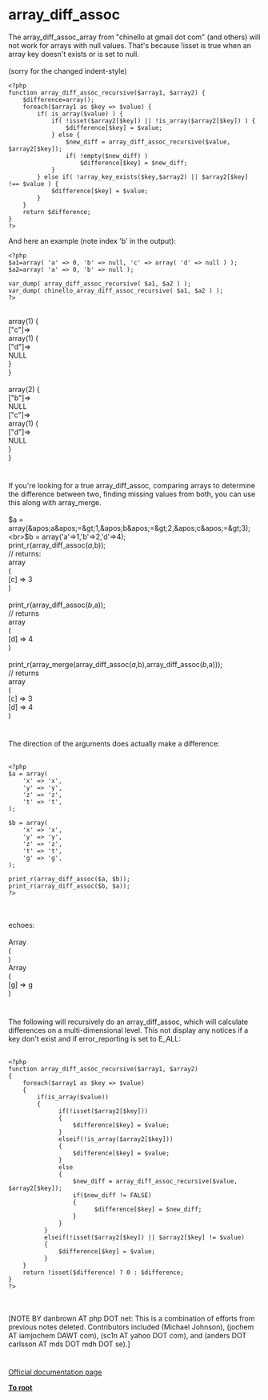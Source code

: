 # array_diff_assoc



The array_diff_assoc_array from "chinello at gmail dot com" (and others) will not work for arrays with null values. That&apos;s because !isset is true when an array key doesn&apos;t exists or is set to null.<br><br>(sorry for the changed indent-style)<br>

```
<?php
function array_diff_assoc_recursive($array1, $array2) {
    $difference=array();
    foreach($array1 as $key => $value) {
        if( is_array($value) ) {
            if( !isset($array2[$key]) || !is_array($array2[$key]) ) {
                $difference[$key] = $value;
            } else {
                $new_diff = array_diff_assoc_recursive($value, $array2[$key]);
                if( !empty($new_diff) )
                    $difference[$key] = $new_diff;
            }
        } else if( !array_key_exists($key,$array2) || $array2[$key] !== $value ) {
            $difference[$key] = $value;
        }
    }
    return $difference;
}
?>
```


And here an example (note index 'b' in the output):


```
<?php
$a1=array( 'a' => 0, 'b' => null, 'c' => array( 'd' => null ) );
$a2=array( 'a' => 0, 'b' => null );

var_dump( array_diff_assoc_recursive( $a1, $a2 ) );
var_dump( chinello_array_diff_assoc_recursive( $a1, $a2 ) );
?>
```
<br>array(1) {<br>  ["c"]=&gt;<br>  array(1) {<br>    ["d"]=&gt;<br>    NULL<br>  }<br>}<br><br>array(2) {<br>  ["b"]=&gt;<br>  NULL<br>  ["c"]=&gt;<br>  array(1) {<br>    ["d"]=&gt;<br>    NULL<br>  }<br>}  

#

If you&apos;re looking for a true array_diff_assoc, comparing arrays to determine the difference between two, finding missing values from both, you can use this along with array_merge.<br><br>$a = array(&apos;a&apos;=&gt;1,&apos;b&apos;=&gt;2,&apos;c&apos;=&gt;3);<br>$b = array(&apos;a&apos;=&gt;1,&apos;b&apos;=&gt;2,&apos;d&apos;=&gt;4);<br>print_r(array_diff_assoc($a,$b));<br>// returns:<br>array<br>(<br>    [c] =&gt; 3<br>)<br><br>print_r(array_diff_assoc($b,$a));<br>// returns <br>array<br>(<br>    [d] =&gt; 4<br>)<br><br>print_r(array_merge(array_diff_assoc($a,$b),array_diff_assoc($b,$a)));<br>// returns<br>array<br>(<br>    [c] =&gt; 3<br>    [d] =&gt; 4<br>)  

#

The direction of the arguments does actually make a difference:<br><br>

```
<?php
$a = array(
    'x' => 'x',
    'y' => 'y',
    'z' => 'z',
    't' => 't',
);

$b = array(
    'x' => 'x',
    'y' => 'y',
    'z' => 'z',
    't' => 't',
    'g' => 'g',
);

print_r(array_diff_assoc($a, $b));
print_r(array_diff_assoc($b, $a));
?>
```
<br><br>echoes:<br><br>Array<br>(<br>)<br>Array<br>(<br>    [g] =&gt; g<br>)  

#

The following will recursively do an array_diff_assoc, which will calculate differences on a multi-dimensional level.  This not display any notices if a key don&apos;t exist and if error_reporting is set to E_ALL:<br><br>

```
<?php
function array_diff_assoc_recursive($array1, $array2)
{
    foreach($array1 as $key => $value)
    {
        if(is_array($value))
        {
              if(!isset($array2[$key]))
              {
                  $difference[$key] = $value;
              }
              elseif(!is_array($array2[$key]))
              {
                  $difference[$key] = $value;
              }
              else
              {
                  $new_diff = array_diff_assoc_recursive($value, $array2[$key]);
                  if($new_diff != FALSE)
                  {
                        $difference[$key] = $new_diff;
                  }
              }
          }
          elseif(!isset($array2[$key]) || $array2[$key] != $value)
          {
              $difference[$key] = $value;
          }
    }
    return !isset($difference) ? 0 : $difference;
}
?>
```
<br><br>[NOTE BY danbrown AT php DOT net: This is a combination of efforts from previous notes deleted.  Contributors included (Michael Johnson), (jochem AT iamjochem DAWT com), (sc1n AT yahoo DOT com), and (anders DOT carlsson AT mds DOT mdh DOT se).]  

#

[Official documentation page](https://www.php.net/manual/en/function.array-diff-assoc.php)

**[To root](/README.md)**